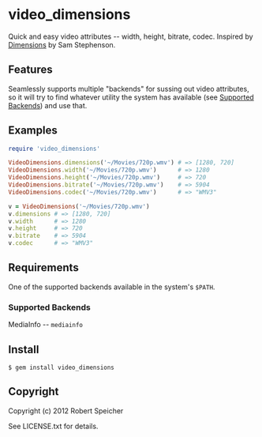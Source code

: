 # video_dimensions

Quick and easy video attributes -- width, height, bitrate, codec. Inspired by
[Dimensions](https://github.com/sstephenson/dimensions) by Sam Stephenson.

## Features

Seamlessly supports multiple "backends" for sussing out video attributes, so it
will try to find whatever utility the system has available (see
[Supported Backends](#supported-backends)) and use that.

## Examples

```ruby
require 'video_dimensions'

VideoDimensions.dimensions('~/Movies/720p.wmv') # => [1280, 720]
VideoDimensions.width('~/Movies/720p.wmv')      # => 1280
VideoDimensions.height('~/Movies/720p.wmv')     # => 720
VideoDimensions.bitrate('~/Movies/720p.wmv')    # => 5904
VideoDimensions.codec('~/Movies/720p.wmv')      # => "WMV3"

v = VideoDimensions('~/Movies/720p.wmv')
v.dimensions # => [1280, 720]
v.width      # => 1280
v.height     # => 720
v.bitrate    # => 5904
v.codec      # => "WMV3"
```

## Requirements

One of the supported backends available in the system's `$PATH`.

### Supported Backends

MediaInfo -- `mediainfo`

## Install

    $ gem install video_dimensions

## Copyright

Copyright (c) 2012 Robert Speicher

See LICENSE.txt for details.
